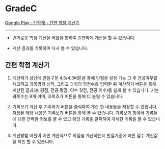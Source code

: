 # GradeC

[Google Play : 간학계 - 간편 학점 계산기](https://play.google.com/store/apps/details?id=com.kw2.kw2.gradec)
***

* 번거로운 학점 계산을 어플을 통하여 간편하게 계산을 할 수 있습니다.

* 계산 결과를 기록하여 다시 볼 수 있습니다.

## 간편 학점 계산기

1. 계산하기 
상단에 만점구분 4.5/4.3버튼을 통해 만점을 설정 가능 그 후 전공여부를 체크하고 과목명과 성적, 그리고 과목의 학점수를 입력한 뒤 계산하기 버튼을 통해 계산된 결과(총 평점, 전공 평점, 이수 학점, 전공 이수)를 쉽게 볼 수 있습니다. 기본 과목수는 8개 이며, 과목추가 버튼을 통해 더 늘릴 수 있습니다. 

2. 기록보기
계산 후 기록하기 버튼을 클릭하여 계산 한 내용들을 저장할 수 있습니다, 저장된 해당 내용은 기록보기 버튼을 통해 볼 수 있습니다. 기록보기 창에서 기록들에 대한 간략한 정보를 볼 수 있고 해당 기록을 클릭하여 자세한 기록을 볼 수 있습니다.

3. 계산방법
어플이 어떤 계산식으로 학점을 계산하는지 만점기준에 따른 점수 계산값을 확인 할 수 있습니다.
